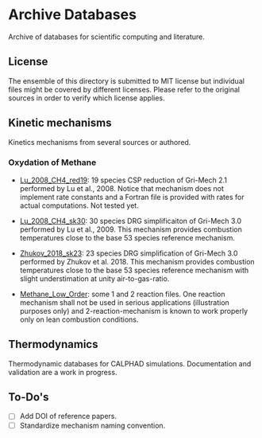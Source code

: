 # Archive Databases

Archive of databases for scientific computing and literature.

## License

The ensemble of this directory is submitted to MIT license but individual files might be covered by different licenses. Please refer to the original sources in order to verify which license applies.

## Kinetic mechanisms

Kinetics mechanisms from several sources or authored.

### Oxydation of Methane

- [Lu_2008_CH4_red19](kinetics/Lu_2008_CH4_red19): 19 species CSP reduction of Gri-Mech 2.1 performed by Lu et al., 2008. Notice that mechanism does not implement rate constants and a Fortran file is provided with rates for actual computations. Not tested yet.

- [Lu_2008_CH4_sk30](kinetics/Lu_2008_CH4_sk30): 30 species DRG simplificaiton of Gri-Mech 3.0 performed by Lu et al., 2009. This mechanism provides combustion temperatures close to the base 53 species reference mechanism.

- [Zhukov_2018_sk23](kinetics/Zhukov_2018_sk23): 23 species DRG simplification of Gri-Mech 3.0 performed by Zhukov et al. 2018. This mechanism provides combustion temperatures close to the base 53 species reference mechanism with slight understimation at unity air-to-gas-ratio.

- [Methane_Low_Order](kinetics/Methane_Low_Order): some 1 and 2 reaction files. One reaction mechanism shall not be used in serious applications (illustration purposes only) and 2-reaction-mechanism is known to work properly only on lean combustion conditions.

## Thermodynamics

Thermodynamic databases for CALPHAD simulations. Documentation and validation are a work in progress.

## To-Do's

- [ ] Add DOI of reference papers.
- [ ] Standardize mechanism naming convention.
